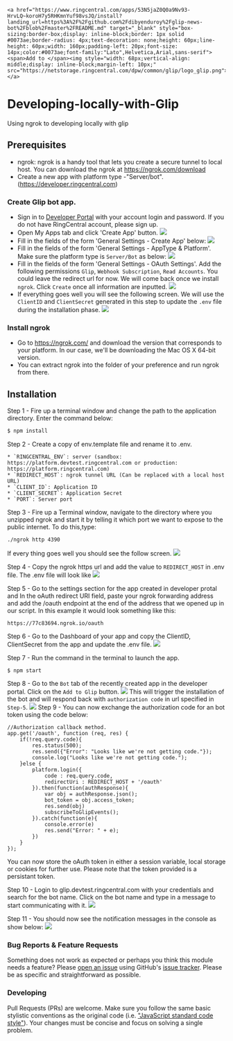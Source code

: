 ```
<a href="https://www.ringcentral.com/apps/53N5jaZ0Q0a9Nv93-HrvLQ~koroH7y5RHKmnYuf98vsJQ/install?landing_url=https%3A%2F%2Fgithub.com%2Fdibyenduroy%2Fglip-news-bot%2Fblob%2Fmaster%2FREADME.md" target="_blank" style="box-sizing:border-box;display: inline-block;border: 1px solid #0073ae;border-radius: 4px;text-decoration: none;height: 60px;line-height: 60px;width: 160px;padding-left: 20px;font-size: 14px;color:#0073ae;font-family:"Lato",Helvetica,Arial,sans-serif"><span>Add to </span><img style="width: 68px;vertical-align: middle;display: inline-block;margin-left: 10px;" src="https://netstorage.ringcentral.com/dpw/common/glip/logo_glip.png"></a>

```


# Developing-locally-with-Glip


Using ngrok to developing locally with glip

## Prerequisites

* ngrok: ngrok is a handy tool that lets you create a secure tunnel to local host. You can download the ngrok at https://ngrok.com/download
* Create a new app with platform type -"Server/bot". (https://developer.ringcentral.com)

### Create Glip bot app.

* Sign in to [Developer Portal](https://developer.ringcentral.com) with your account login and password. If you do not have RingCentral account, please sign up.
* Open My Apps tab and click 'Create App' button.
  ![](/images/create_app.png)
* Fill in the fields of the form 'General Settings - Create App' below:
  ![](/images/general_setting_step1.png)
* Fill in the fields of the form 'General Settings - AppType & Platform'. Make sure the platform type is `Server/Bot` as below:
  ![](/images/general_setting_step2.png)
* Fill in the fields of the form 'General Settings - OAuth Settings'. Add the following permissions `Glip`, `Webhook Subscription`, `Read Accounts`. You could leave the redirect url for now. We will come back once we install `ngrok`. Click `Create` once all information are inputted.
  ![](/images/general_setting_step3.png)
* If everything goes well you will see the following screen. We will use the `ClientID` and `ClientSecret` generated in this step to update the `.env` file during the installation phase.
  ![](/images/dashboard.png)

### Install ngrok
* Go to https://ngrok.com/ and download the version that corresponds to your platform. In our case, we'll be downloading the Mac OS X 64-bit version.
* You can extract ngrok into the folder of your preference and run ngrok from there.


## Installation

Step 1 - Fire up a terminal window and change the path to the application directory. Enter the command below:

```bash
$ npm install
```

Step 2 - Create a copy of env.template file and rename it to .env.
```
* `RINGCENTRAL_ENV`: server (sandbox: https://platform.devtest.ringcentral.com or production: https://platform.ringcentral.com)
* `REDIRECT_HOST`: ngrok tunnel URL (Can be replaced with a local host URL)
* `CLIENT_ID`: Application ID
* `CLIENT_SECRET`: Application Secret
* `PORT`: Server port
```

Step 3 - Fire up a Terminal window, navigate to the directory where you unzipped ngrok and start it by telling it which port we want to expose to the public internet. To do this,type:
```
./ngrok http 4390
```

If every thing goes well you should see the follow screen.
![](/images/ngrok-running.png)

Step 4 - Copy the ngrok https url and add the value to `REDIRECT_HOST` in .env file. The .env file will look like
![](/images/envfile.png)

Step 5 - Go to the settings section for the app created in developer protal and In the oAuth redirect URI field, paste your ngrok forwarding address and add the /oauth endpoint at the end of the address that we opened up in our script. In this example it would look something like this:
```
https://77c83694.ngrok.io/oauth
```

Step 6 - Go to the Dashboard of your app and copy the ClientID, ClientSecret from the app and update the .env file.
![](/images/dashboard.png)

Step 7 - Run the command in the terminal to launch the app.
```
$ npm start
```

Step 8 - Go to the `Bot` tab of the recently created app in the developer portal. Click on the `Add to Glip` button.
![](/images/bot_tab.png)
This will trigger the installation of the bot and will respond back with `authorization code` in url specified in `Step-5`.
![](/images/authorization.png)
Step 9 - You can now exchange the authorization code for an bot token using the code below:
```
//Authorization callback method.
app.get('/oauth', function (req, res) {
    if(!req.query.code){
        res.status(500);
        res.send({"Error": "Looks like we're not getting code."});
        console.log("Looks like we're not getting code.");
    }else {
        platform.login({
            code : req.query.code,
            redirectUri : REDIRECT_HOST + '/oauth'
        }).then(function(authResponse){
            var obj = authResponse.json();
            bot_token = obj.access_token;
            res.send(obj)
            subscribeToGlipEvents();
        }).catch(function(e){
            console.error(e)
            res.send("Error: " + e);
        })
    }
});
```
You can now store the oAuth token in either a session variable, local storage or cookies for further use. Please note that the token provided is a persistant token.

Step 10 - Login to glip.devtest.ringcentral.com with your credentials and search for the bot name. Click on the bot name and type in a message to start communicating with it.
![](/images/glip_devtest.png)

Step 11 - You should now see the notification messages in the console as show below:
![](/images/console.png)


### Bug Reports & Feature Requests

Something does not work as expected or perhaps you think this module needs a feature? Please [open an issue](https://github.com/pkvenu/developing-locally-with-Glip/issues/new) using GitHub's [issue tracker](https://github.com/pkvenu/developing-locally-with-Glip/issues). Please be as specific and straightforward as possible.

### Developing

Pull Requests (PRs) are welcome. Make sure you follow the same basic stylistic conventions as the original code (i.e. ["JavaScript standard code style"](http://standardjs.com)). Your changes must be concise and focus on solving a single problem.
